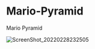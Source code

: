 # Mario-Pyramid
Mario Pyramid 

![ScreenShot_20220228232505](https://user-images.githubusercontent.com/26310663/156062123-d90973d6-231e-49f2-b602-2374ae4fda89.png)
